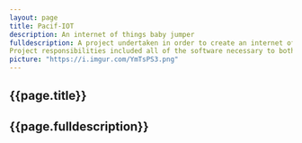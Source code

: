 ```yaml
---
layout: page
title: Pacif-IOT
description: An internet of things baby jumper
fulldescription: A project undertaken in order to create an internet of things baby jumper.
Project responsibilities included all of the software necessary to both display various baby monitoring statistics on a connected smart phone and control some basic settings on the jumper itself.
picture: "https://i.imgur.com/YmTsPS3.png"
---
```


<h2> {{page.title}} </h2>
<h2> {{page.fulldescription}} </h2>

